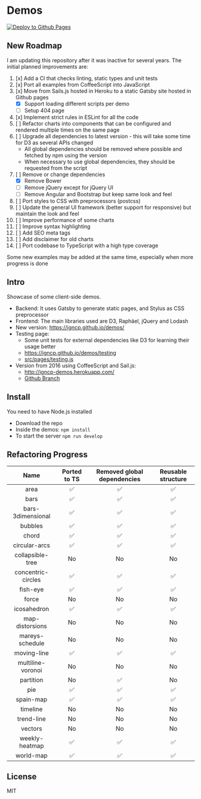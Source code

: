 # Demos

[![Deploy to Github Pages](https://github.com/igncp/demos/actions/workflows/deploy-to-ghpages.yml/badge.svg)](https://github.com/igncp/demos/actions/workflows/deploy-to-ghpages.yml)

## New Roadmap

I am updating this repository after it was inactive for several years. The initial planned improvements are:

1. [x] Add a CI that checks linting, static types and unit tests
1. [x] Port all examples from CoffeeScript into JavaScript
1. [x] Move from Sails.js hosted in Heroku to a static Gatsby site hosted in Github pages
    - [x] Support loading different scripts per demo
    - [ ] Setup 404 page
1. [x] Implement strict rules in ESLint for all the code
1. [ ] Refactor charts into components that can be configured and rendered multiple times on the same page
1. [ ] Upgrade all dependencies to latest version - this will take some time for D3 as several APIs changed
    - All global dependencies should be removed where possible and fetched by npm using the version
    - When necessary to use global dependencies, they should be requested from the script
1. [ ] Remove or change dependencies
    - [x] Remove Bower
    - [ ] Remove jQuery except for jQuery UI
    - [ ] Remove Angular and Bootstrap but keep same look and feel
1. [ ] Port styles to CSS with preprocessors (postcss)
1. [ ] Update the general UI framework (better support for responsive) but maintain the look and feel
1. [ ] Improve performance of some charts
1. [ ] Improve syntax highlighting
1. [ ] Add SEO meta tags
1. [ ] Add disclaimer for old charts
1. [ ] Port codebase to TypeScript with a high type coverage

Some new examples may be added at the same time, especially when more progress is done

## Intro

Showcase of some client-side demos.

- Backend: It uses Gatsby to generate static pages, and Stylus as CSS preprocessor
- Frontend: The main libraries used are D3, Raphäel, jQuery and Lodash
- New version: https://igncp.github.io/demos/
- Testing page:
    - Some unit tests for external dependencies like D3 for learning their usage better
    - https://igncp.github.io/demos/testing
    - [src/pages/testing.js](./src/pages/testing.js)
- Version from 2016 using CoffeeScript and Sail.js: 
    - http://igncp-demos.herokuapp.com/
    - [Github Branch](https://github.com/igncp/demos/tree/2016-version)

## Install

You need to have Node.js installed

- Download the repo
- Inside the demos: `npm install`
- To start the server `npm run develop`

## Refactoring Progress

|Name|Ported to TS|Removed global dependencies|Reusable structure|
|:--:|:--:|:--:|:--:|
|area|:white_check_mark:|:white_check_mark:|:white_check_mark:|
|bars|:white_check_mark:|:white_check_mark:|:white_check_mark:|
|bars-3dimensional|:white_check_mark:|:white_check_mark:|:white_check_mark:|
|bubbles|:white_check_mark:|:white_check_mark:|:white_check_mark:|
|chord|:white_check_mark:|:white_check_mark:|:white_check_mark:|
|circular-arcs|:white_check_mark:|:white_check_mark:|:white_check_mark:|
|collapsible-tree|No|No|No|
|concentric-circles|:white_check_mark:|:white_check_mark:|:white_check_mark:|
|fish-eye|:white_check_mark:|:white_check_mark:|:white_check_mark:|
|force|No|No|No|
|icosahedron|:white_check_mark:|:white_check_mark:|:white_check_mark:|
|map-distorsions|No|No|No|
|mareys-schedule|No|No|No|
|moving-line|:white_check_mark:|:white_check_mark:|:white_check_mark:|
|multiline-voronoi|No|No|No|
|partition|No|:white_check_mark:|No|
|pie|:white_check_mark:|:white_check_mark:|:white_check_mark:|
|spain-map|:white_check_mark:|:white_check_mark:|:white_check_mark:|
|timeline|No|No|No|
|trend-line|No|No|No|
|vectors|No|No|No|
|weekly-heatmap|:white_check_mark:|:white_check_mark:|:white_check_mark:|
|world-map|:white_check_mark:|:white_check_mark:|:white_check_mark:|

## License

MIT
